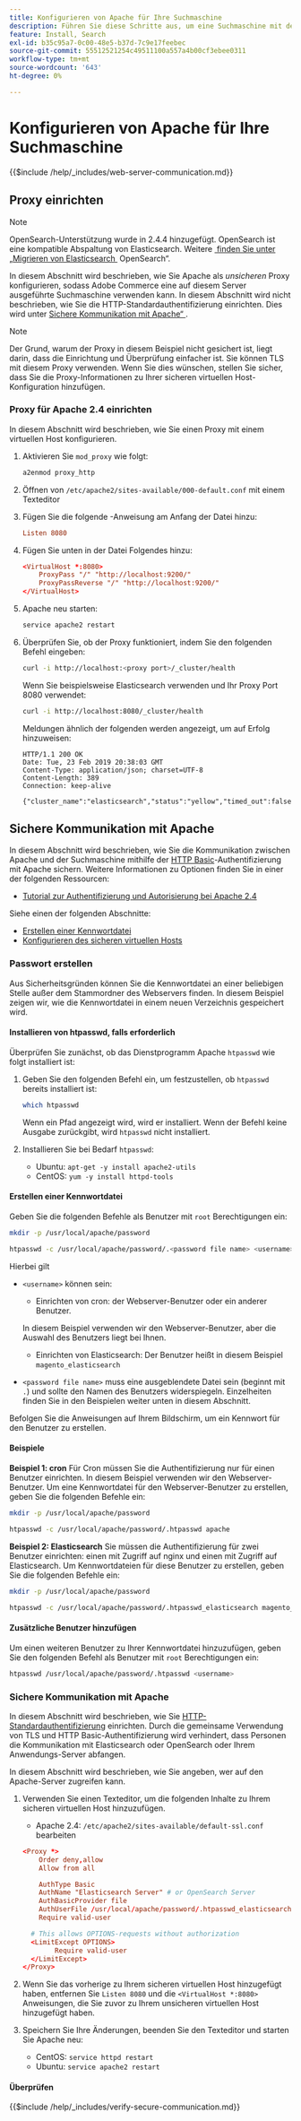 ```yaml
---
title: Konfigurieren von Apache für Ihre Suchmaschine
description: Führen Sie diese Schritte aus, um eine Suchmaschine mit dem Apache-Webserver für lokale Installationen von Adobe Commerce zu konfigurieren.
feature: Install, Search
exl-id: b35c95a7-0c00-48e5-b37d-7c9e17feebec
source-git-commit: 55512521254c49511100a557a4b00cf3ebee0311
workflow-type: tm+mt
source-wordcount: '643'
ht-degree: 0%

---
```


# Konfigurieren von Apache für Ihre Suchmaschine

{{$include /help/_includes/web-server-communication.md}}

## Proxy einrichten

>[!NOTE]
>
>OpenSearch-Unterstützung wurde in 2.4.4 hinzugefügt. OpenSearch ist eine kompatible Abspaltung von Elasticsearch. Weitere [&#x200B; finden Sie unter „Migrieren von Elasticsearch &#x200B;](../../../upgrade/prepare/opensearch-migration.md) OpenSearch“.

In diesem Abschnitt wird beschrieben, wie Sie Apache als *unsicheren* Proxy konfigurieren, sodass Adobe Commerce eine auf diesem Server ausgeführte Suchmaschine verwenden kann. In diesem Abschnitt wird nicht beschrieben, wie Sie die HTTP-Standardauthentifizierung einrichten. Dies wird unter [Sichere Kommunikation mit Apache“ &#x200B;](#secure-communication-with-apache).

>[!NOTE]
>
>Der Grund, warum der Proxy in diesem Beispiel nicht gesichert ist, liegt darin, dass die Einrichtung und Überprüfung einfacher ist. Sie können TLS mit diesem Proxy verwenden. Wenn Sie dies wünschen, stellen Sie sicher, dass Sie die Proxy-Informationen zu Ihrer sicheren virtuellen Host-Konfiguration hinzufügen.

### Proxy für Apache 2.4 einrichten

In diesem Abschnitt wird beschrieben, wie Sie einen Proxy mit einem virtuellen Host konfigurieren.

1. Aktivieren Sie `mod_proxy` wie folgt:

   ```bash
   a2enmod proxy_http
   ```

1. Öffnen von `/etc/apache2/sites-available/000-default.conf` mit einem Texteditor
1. Fügen Sie die folgende -Anweisung am Anfang der Datei hinzu:

   ```conf
   Listen 8080
   ```

1. Fügen Sie unten in der Datei Folgendes hinzu:

   ```conf
   <VirtualHost *:8080>
       ProxyPass "/" "http://localhost:9200/"
       ProxyPassReverse "/" "http://localhost:9200/"
   </VirtualHost>
   ```

1. Apache neu starten:

   ```bash
   service apache2 restart
   ```

1. Überprüfen Sie, ob der Proxy funktioniert, indem Sie den folgenden Befehl eingeben:

   ```bash
   curl -i http://localhost:<proxy port>/_cluster/health
   ```

   Wenn Sie beispielsweise Elasticsearch verwenden und Ihr Proxy Port 8080 verwendet:

   ```bash
   curl -i http://localhost:8080/_cluster/health
   ```

   Meldungen ähnlich der folgenden werden angezeigt, um auf Erfolg hinzuweisen:

   ```
   HTTP/1.1 200 OK
   Date: Tue, 23 Feb 2019 20:38:03 GMT
   Content-Type: application/json; charset=UTF-8
   Content-Length: 389
   Connection: keep-alive
   
   {"cluster_name":"elasticsearch","status":"yellow","timed_out":false,"number_of_nodes":1,"number_of_data_nodes":1,"active_primary_shards":5,"active_shards":5,"relocating_shards":0,"initializing_shards":0,"unassigned_shards":5,"delayed_unassigned_shards":0,"number_of_pending_tasks":0,"number_of_in_flight_fetch":0,"task_max_waiting_in_queue_millis":0,"active_shards_percent_as_number":50.0}
   ```

## Sichere Kommunikation mit Apache

In diesem Abschnitt wird beschrieben, wie Sie die Kommunikation zwischen Apache und der Suchmaschine mithilfe der [HTTP Basic](https://datatracker.ietf.org/doc/html/rfc2617)-Authentifizierung mit Apache sichern. Weitere Informationen zu Optionen finden Sie in einer der folgenden Ressourcen:

* [Tutorial zur Authentifizierung und Autorisierung bei Apache 2.4](https://httpd.apache.org/docs/2.4/howto/auth.html)

Siehe einen der folgenden Abschnitte:

* [Erstellen einer Kennwortdatei](#create-a-password)
* [Konfigurieren des sicheren virtuellen Hosts](#secure-communication-with-apache)

### Passwort erstellen

Aus Sicherheitsgründen können Sie die Kennwortdatei an einer beliebigen Stelle außer dem Stammordner des Webservers finden. In diesem Beispiel zeigen wir, wie die Kennwortdatei in einem neuen Verzeichnis gespeichert wird.

#### Installieren von htpasswd, falls erforderlich

Überprüfen Sie zunächst, ob das Dienstprogramm Apache `htpasswd` wie folgt installiert ist:

1. Geben Sie den folgenden Befehl ein, um festzustellen, ob `htpasswd` bereits installiert ist:

   ```bash
   which htpasswd
   ```

   Wenn ein Pfad angezeigt wird, wird er installiert. Wenn der Befehl keine Ausgabe zurückgibt, wird `htpasswd` nicht installiert.

1. Installieren Sie bei Bedarf `htpasswd`:

   * Ubuntu: `apt-get -y install apache2-utils`
   * CentOS: `yum -y install httpd-tools`

#### Erstellen einer Kennwortdatei

Geben Sie die folgenden Befehle als Benutzer mit `root` Berechtigungen ein:

```bash
mkdir -p /usr/local/apache/password
```

```bash
htpasswd -c /usr/local/apache/password/.<password file name> <username>
```

Hierbei gilt

* `<username>` können sein:

   * Einrichten von cron: der Webserver-Benutzer oder ein anderer Benutzer.

  In diesem Beispiel verwenden wir den Webserver-Benutzer, aber die Auswahl des Benutzers liegt bei Ihnen.

   * Einrichten von Elasticsearch: Der Benutzer heißt in diesem Beispiel `magento_elasticsearch`

* `<password file name>` muss eine ausgeblendete Datei sein (beginnt mit `.`) und sollte den Namen des Benutzers widerspiegeln. Einzelheiten finden Sie in den Beispielen weiter unten in diesem Abschnitt.

Befolgen Sie die Anweisungen auf Ihrem Bildschirm, um ein Kennwort für den Benutzer zu erstellen.

#### Beispiele

**Beispiel 1: cron**
Für Cron müssen Sie die Authentifizierung nur für einen Benutzer einrichten. In diesem Beispiel verwenden wir den Webserver-Benutzer. Um eine Kennwortdatei für den Webserver-Benutzer zu erstellen, geben Sie die folgenden Befehle ein:

```bash
mkdir -p /usr/local/apache/password
```

```bash
htpasswd -c /usr/local/apache/password/.htpasswd apache
```

**Beispiel 2: Elasticsearch**
Sie müssen die Authentifizierung für zwei Benutzer einrichten: einen mit Zugriff auf nginx und einen mit Zugriff auf Elasticsearch. Um Kennwortdateien für diese Benutzer zu erstellen, geben Sie die folgenden Befehle ein:

```bash
mkdir -p /usr/local/apache/password
```

```bash
htpasswd -c /usr/local/apache/password/.htpasswd_elasticsearch magento_elasticsearch
```

#### Zusätzliche Benutzer hinzufügen

Um einen weiteren Benutzer zu Ihrer Kennwortdatei hinzuzufügen, geben Sie den folgenden Befehl als Benutzer mit `root` Berechtigungen ein:

```bash
htpasswd /usr/local/apache/password/.htpasswd <username>
```

### Sichere Kommunikation mit Apache

In diesem Abschnitt wird beschrieben, wie Sie [HTTP-Standardauthentifizierung](https://httpd.apache.org/docs/2.2/howto/auth.html) einrichten. Durch die gemeinsame Verwendung von TLS und HTTP Basic-Authentifizierung wird verhindert, dass Personen die Kommunikation mit Elasticsearch oder OpenSearch oder Ihrem Anwendungs-Server abfangen.

In diesem Abschnitt wird beschrieben, wie Sie angeben, wer auf den Apache-Server zugreifen kann.

1. Verwenden Sie einen Texteditor, um die folgenden Inhalte zu Ihrem sicheren virtuellen Host hinzuzufügen.

   * Apache 2.4: `/etc/apache2/sites-available/default-ssl.conf` bearbeiten

   ```conf
   <Proxy *>
       Order deny,allow
       Allow from all
   
       AuthType Basic
       AuthName "Elasticsearch Server" # or OpenSearch Server
       AuthBasicProvider file
       AuthUserFile /usr/local/apache/password/.htpasswd_elasticsearch
       Require valid-user
   
     # This allows OPTIONS-requests without authorization
     <LimitExcept OPTIONS>
           Require valid-user
     </LimitExcept>
   </Proxy>
   ```

1. Wenn Sie das vorherige zu Ihrem sicheren virtuellen Host hinzugefügt haben, entfernen Sie `Listen 8080` und die `<VirtualHost *:8080>` Anweisungen, die Sie zuvor zu Ihrem unsicheren virtuellen Host hinzugefügt haben.

1. Speichern Sie Ihre Änderungen, beenden Sie den Texteditor und starten Sie Apache neu:

   * CentOS: `service httpd restart`
   * Ubuntu: `service apache2 restart`

#### Überprüfen

{{$include /help/_includes/verify-secure-communication.md}}

<!-- Last updated from includes: 2024-07-18 15:50:54 -->
